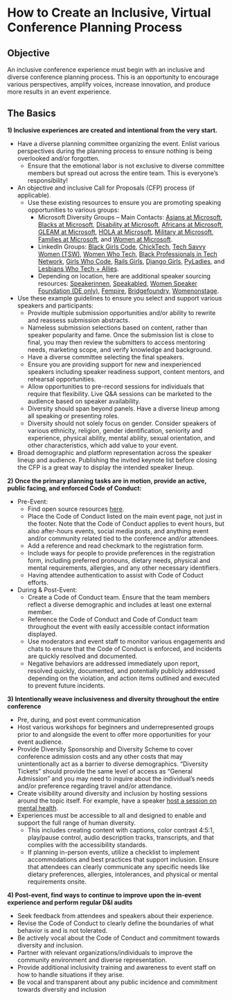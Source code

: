 # How to Create an Inclusive, Virtual Conference Planning Process 

## Objective 
An inclusive conference experience must begin with an inclusive and diverse conference planning process. This is an opportunity to encourage various perspectives, amplify voices, increase innovation, and produce more results in an event experience.  

## The Basics 
**1) Inclusive experiences are created and intentional from the very start.** 
  * Have a diverse planning committee organizing the event. Enlist various perspectives during the planning process to ensure nothing is being overlooked and/or forgotten. 
    * Ensure that the emotional labor is not exclusive to diverse committee members but spread out across the entire team. This is everyone’s responsibility! 
  * An objective and inclusive Call for Proposals (CFP) process (if applicable). 
    * Use these existing resources to ensure you are promoting speaking opportunities to various groups:  
      * Microsoft Diversity Groups – Main Contacts: [Asians at Microsoft](mailto:dili@microsoft.com), [Blacks at Microsoft](mailto:melindm@microsoft.com), [Disability at Microsoft](mailto:andypalm@microsoft.com), [Africans at Microsoft](mailto:jomusamb@microsoft.com), [GLEAM at Microsoft](mailto:nboyd@microsoft.com), [HOLA at Microsoft](mailto:dimarti@microsoft.com), [Military at Microsoft](mailto:brhuntin@microsoft.com), [Families at Microsoft](mailto:jestum@microsoft.com), and [Women at Microsoft](mailto:kath@microsoft.com). 
      * LinkedIn Groups: [Black Girls Code](https://www.linkedin.com/company/black-girls-code/people/), [ChickTech](https://www.linkedin.com/company/chicktech/people/), [Tech Savvy Women (TSW)](https://www.linkedin.com/groups/124180/), [Women Who Tech](https://www.linkedin.com/company/women-who-tech/), [Black Professionals in Tech Network](https://www.linkedin.com/company/bptn/), [Girls Who Code](https://www.linkedin.com/school/girlswhocode/), [Rails Girls](https://www.linkedin.com/company/rails-girls/), [Django Girls](https://www.linkedin.com/company/django-girls/), [PyLadies](https://www.linkedin.com/groups/3984711/), and [Lesbians Who Tech + Allies](https://www.linkedin.com/company/lesbians-who-tech/). 
      * Depending on location, here are additional speaker sourcing resources: [Speakerinnen](https://speakerinnen.org/), [Speakabled](https://www.speakabled.com/), [Women Speaker Foundation (DE only)](https://women-speaker-foundation.jimdo.com/), [Fempire](https://github.com/fempire), [Bridgefoundry](https://bridgefoundry.org/), [Womenonstage](https://www.womenonstage.net/).
  * Use these example guidelines to ensure you select and support various speakers and participants:  
      * Provide multiple submission opportunities and/or ability to rewrite and reassess submission abstracts. 
      * Nameless submission selections based on content, rather than speaker popularity and fame. Once the submission list is close to final, you may then review the submitters to access mentoring needs, marketing scope, and verify knowledge and background. 
      * Have a diverse committee selecting the final speakers. 
      * Ensure you are providing support for new and inexperienced speakers including speaker readiness support, content mentors, and rehearsal opportunities.  
      * Allow opportunities to pre-record sessions for individuals that require that flexibility. Live Q&A sessions can be marketed to the audience based on speaker availability. 
      * Diversity should span beyond panels. Have a diverse lineup among all speaking or presenting roles. 
      * Diversity should not solely focus on gender. Consider speakers of various ethnicity, religion, gender identification, seniority and experience, physical ability, mental ability, sexual orientation, and other characteristics, which add value to your event. 
  * Broad demographic and platform representation across the speaker lineup and audience. Publishing the invited keynote list before closing the CFP is a great way to display the intended speaker lineup.    

**2) Once the primary planning tasks are in motion, provide an active, public facing, and enforced Code of Conduct:**
  * Pre-Event: 
    * Find open source resources [here](https://github.com/jennymevents/virtual-events/blob/main/virtual-event-code-of-conduct.md). 
    * Place the Code of Conduct listed on the main event page, not just in the footer. Note that the Code of Conduct applies to event hours, but also after-hours events, social media posts, and anything event and/or community related tied to the conference and/or attendees.  
    * Add a reference and read checkmark to the registration form.  
    * Include ways for people to provide preferences in the registration form, including preferred pronouns, dietary needs, physical and mental requirements, allergies, and any other necessary identifiers.  
    * Having attendee authentication to assist with Code of Coduct efforts. 
  * During & Post-Event: 
    * Create a Code of Conduct team. Ensure that the team members reflect a diverse demographic and includes at least one external member.  
    * Reference the Code of Conduct and Code of Conduct team throughout the event with easily accessible contact information displayed. 
    * Use moderators and event staff to monitor various engagements and chats to ensure that the Code of Conduct is enforced, and incidents are quickly resolved and documented. 
    * Negative behaviors are addressed immediately upon report, resolved quickly, documented, and potentially publicly addressed depending on the violation, and action items outlined and executed to prevent future incidents. 

**3) Intentionally weave inclusiveness and diversity throughout the entire conference**
  * Pre, during, and post event communication 
  * Host various workshops for beginners and underrepresented groups prior to and alongside the event to offer more opportunities for your event audience.  
  * Provide Diversity Sponsorship and Diversity Scheme to cover conference admission costs and any other costs that may unintentionally act as a barrier to diverse demographics. “Diversity Tickets” should provide the same level of access as “General Admission” and you may need to inquire about the individual’s needs and/or preference regarding travel and/or attendance.  
  * Create visibility around diversity and inclusion by hosting sessions around the topic itself. For example, have a speaker [host a session on mental health](http://mhprompt.org/).  
  * Experiences must be accessible to all and designed to enable and support the full range of human diversity.  
    * This includes creating content with captions, color contrast 4:5:1, play/pause control, audio description tracks, transcripts, and that complies with the accessibility standards.
    * If planning in-person events, utilize a checklist to implement accommodations and best practices that support inclusion. Ensure that attendees can clearly communicate any specific needs like dietary preferences, allergies, intolerances, and physical or mental requirements onsite.  

**4) Post-event, find ways to continue to improve upon the in-event experience and perform regular D&I audits**  
  * Seek feedback from attendees and speakers about their experience. 
  * Revise the Code of Conduct to clearly define the boundaries of what behavior is and is not tolerated.  
  * Be actively vocal about the Code of Conduct and commitment towards diversity and inclusion. 
  * Partner with relevant organizations/individuals to improve the community environment and diverse representation. 
  * Provide additional inclusivity training and awareness to event staff on how to handle situations if they arise. 
  * Be vocal and transparent about any public incidence and commitment towards diversity and inclusion 
